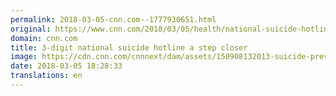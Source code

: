 ```yaml
---
permalink: 2018-03-05-cnn.com--1777930651.html
original: https://www.cnn.com/2018/03/05/health/national-suicide-hotline/index.html
domain: cnn.com
title: 3-digit national suicide hotline a step closer
image: https://cdn.cnn.com/cnnnext/dam/assets/150908132013-suicide-prevention-college-campus-super-tease.jpg
date: 2018-03-05 18:28:33
translations: en
---
```



